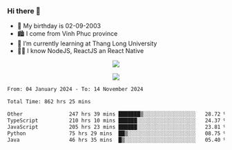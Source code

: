 ### Hi there 👋
- 🎂 My birthday is 02-09-2003
- 🏙️ I come from Vinh Phuc province
- 🌱 I’m currently learning at Thang Long University
- 🧑‍💻 I know NodeJS, ReactJS an React Native
<p align="center"><img src="https://github-readme-stats.vercel.app/api?username=tmquang0209&show_icons=true&theme=gradient"></p>
<p align="center"><img src="https://github-readme-stats.vercel.app/api/top-langs/?username=tmquang0209&hide=scss,css&langs_count=10"></p>
<!--START_SECTION:waka-->

```txt
From: 04 January 2024 - To: 14 November 2024

Total Time: 862 hrs 25 mins

Other               247 hrs 39 mins ███████▒░░░░░░░░░░░░░░░░░   28.72 %
TypeScript          210 hrs 10 mins ██████░░░░░░░░░░░░░░░░░░░   24.37 %
JavaScript          205 hrs 23 mins ██████░░░░░░░░░░░░░░░░░░░   23.81 %
Python              75 hrs 29 mins  ██▒░░░░░░░░░░░░░░░░░░░░░░   08.75 %
Java                46 hrs 35 mins  █▒░░░░░░░░░░░░░░░░░░░░░░░   05.40 %
```

<!--END_SECTION:waka-->
